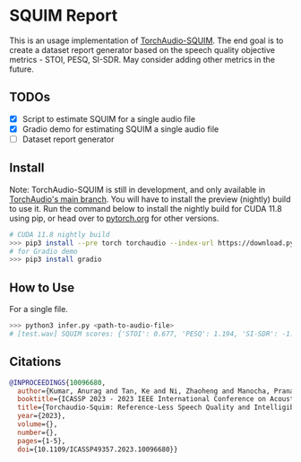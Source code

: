 # SQUIM Report
This is an usage implementation of [TorchAudio-SQUIM](https://ieeexplore.ieee.org/document/10096680). The end goal is to create a dataset report generator based on the speech quality objective metrics - STOI, PESQ, SI-SDR. May consider adding other metrics in the future.

## TODOs
- [x] Script to estimate SQUIM for a single audio file
- [x] Gradio demo for estimating SQUIM a single audio file
- [ ] Dataset report generator 

## Install
Note: TorchAudio-SQUIM is still in development, and only available in [TorchAudio's main branch](https://pytorch.org/audio/main/prototype.pipelines.html#squim-objective). You will have to install the preview (nightly) build to use it. Run the command below to install the nightly build for CUDA 11.8 using pip, or head over to [pytorch.org](https://pytorch.org/) for other versions.

```bash
# CUDA 11.8 nightly build
>>> pip3 install --pre torch torchaudio --index-url https://download.pytorch.org/whl/nightly/cu118
# for Gradio demo
>>> pip3 install gradio
```

## How to Use
For a single file.
```bash
>>> python3 infer.py <path-to-audio-file>
# [test.wav] SQUIM scores: {'STOI': 0.677, 'PESQ': 1.194, 'SI-SDR': -1.396}
```

## Citations

```bibtex
@INPROCEEDINGS{10096680,
  author={Kumar, Anurag and Tan, Ke and Ni, Zhaoheng and Manocha, Pranay and Zhang, Xiaohui and Henderson, Ethan and Xu, Buye},
  booktitle={ICASSP 2023 - 2023 IEEE International Conference on Acoustics, Speech and Signal Processing (ICASSP)}, 
  title={Torchaudio-Squim: Reference-Less Speech Quality and Intelligibility Measures in Torchaudio}, 
  year={2023},
  volume={},
  number={},
  pages={1-5},
  doi={10.1109/ICASSP49357.2023.10096680}}

```